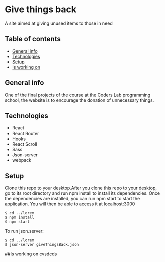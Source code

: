 # Give things back

A site aimed at giving unused items to those in need

## Table of contents
* [General info](#general-info)
* [Technologies](#technologies)
* [Setup](#setup)
* [Is working on](#wIs-working-on)

## General info

One of the final projects of the course at the Coders Lab programming school, the website is to encourage the donation of unnecessary things.

## Technologies
* React
* React Router
* Hooks
* React Scroll
* Sass
* Json-server
* webpack

## Setup
Clone this repo to your desktop.After you clone this repo to your desktop, go to its root directory and run npm install to install its dependencies.
Once the dependencies are installed, you can run npm start to start the application. You will then be able to access it at localhost:3000
```
$ cd ../lorem
$ npm install
$ npm start
```
To run json.server:
```
$ cd ../lorem
$ json-server giveThingsBack.json
```
##Is working on
cvsdcds
